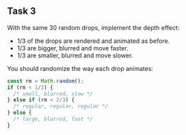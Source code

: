 ## Task 3

With the same 30 random drops, implement the depth effect:
* 1/3 of the drops are rendered and animated as before.
* 1/3 are bigger, blurred and move faster.
* 1/3 are smaller, blurred and move slower.

You should randomize the way each drop animates:

```js
const rm = Math.random();
if (rm < 1/3) {
  /* small, blurred, slow */
} else if (rm < 2/3) {
  /* regular, regular, regular */
} else {
  /* large, blurred, fast */
}
```

